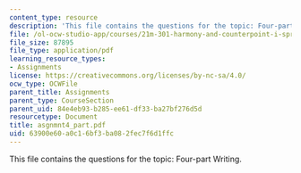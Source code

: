 ```yaml
---
content_type: resource
description: 'This file contains the questions for the topic: Four-part Writing.'
file: /ol-ocw-studio-app/courses/21m-301-harmony-and-counterpoint-i-spring-2005/63900e60a0c16bf3ba082fec7f6d1ffc_asgnmnt4_part.pdf
file_size: 87895
file_type: application/pdf
learning_resource_types:
- Assignments
license: https://creativecommons.org/licenses/by-nc-sa/4.0/
ocw_type: OCWFile
parent_title: Assignments
parent_type: CourseSection
parent_uid: 84e4eb93-b285-ee61-df33-ba27bf276d5d
resourcetype: Document
title: asgnmnt4_part.pdf
uid: 63900e60-a0c1-6bf3-ba08-2fec7f6d1ffc
---
```

This file contains the questions for the topic: Four-part Writing.
